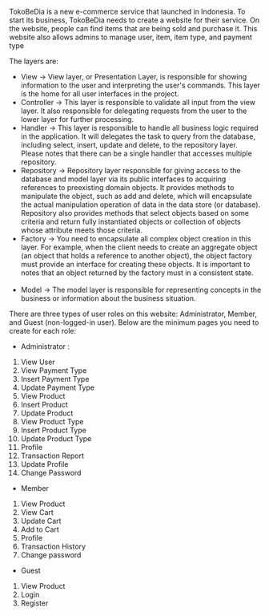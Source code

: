 TokoBeDia is a new e-commerce service that launched in Indonesia. To start its business, TokoBeDia needs to create a website for their service. On the website, people can find items that are being sold and purchase it. This website also allows admins to manage user, item, item type, and payment type

The layers are:
-	View
-> View layer, or Presentation Layer, is responsible for showing information to the user and interpreting the user's commands. This layer is the home for all user interfaces in the project.
-	Controller
-> This layer is responsible to validate all input from the view layer. It also responsible for delegating requests from the user to the lower layer for further processing.
-	Handler
-> This layer is responsible to handle all business logic required in the application. It will delegates the task to query from the database, including select, insert, update and delete, to the repository layer. Please notes that there can be a single handler that accesses multiple repository.  
-	Repository
-> Repository layer responsible for giving access to the database and model layer via its public interfaces to acquiring references to preexisting domain objects. It provides methods to manipulate the object, such as add and delete, which will encapsulate the actual manipulation operation of data in the data store (or database). Repository also provides methods that select objects based on some criteria and return fully instantiated objects or collection of objects whose attribute meets those criteria.
-	Factory
-> You need to encapsulate all complex object creation in this layer. For example, when the client needs to create an aggregate object (an object that holds a reference to another object), the object factory must provide an interface for creating these objects. It is important to notes that an object returned by the factory must in a consistent state.
 
-	Model
-> The model layer is responsible for representing concepts in the business or information about the business situation.


There are three types of user roles on this website: Administrator, Member, and Guest (non-logged-in user). 
Below are the minimum pages you need to create for each role:
- Administrator : 
1. View User
2. View Payment Type
3. Insert Payment Type
4. Update Payment Type
5. View Product
6. Insert Product
7. Update Product
8. View Product Type
9. Insert Product Type
10. Update Product Type
11. Profile
12. Transaction Report
13. Update Profile
14. Change Password
-	Member
1. View Product
2. View Cart
3. Update Cart
4. Add to Cart
5. Profile
6. Transaction History
7. Change password
-	Guest
1. View Product
2. Login
3. Register
